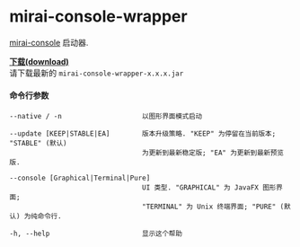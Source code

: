 # mirai-console-wrapper
[mirai-console](https://github.com/mamoe/mirai-console) 启动器.

**[下载(download)](https://github.com/mamoe/mirai-console-wrapper/releases)**  
请下载最新的 `mirai-console-wrapper-x.x.x.jar`

#### 命令行参数
```
--native / -n                    以图形界面模式启动
                                 
--update [KEEP|STABLE|EA]        版本升级策略. "KEEP" 为停留在当前版本; "STABLE" (默认)
                                 为更新到最新稳定版; "EA" 为更新到最新预览版.
                                 
--console [Graphical|Terminal|Pure]
                                 UI 类型. "GRAPHICAL" 为 JavaFX 图形界面;
                                 "TERMINAL" 为 Unix 终端界面; "PURE" (默认) 为纯命令行.
                                 
-h, --help                       显示这个帮助
```